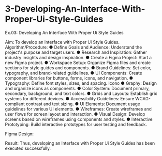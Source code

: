 # 3-Developing-An-Interface-With-Proper-Ui-Style-Guides
Ex.03: Developing An Interface With Proper Ui Style Guides

Aim:
To develop an Interface with Proper Ui Style Guides.
Algorithm/Procedure:
●	Define Goals and Audience: Understand the project's purpose and target users.
●	Research and Inspiration: Gather industry insights and design inspiration.
●	Create a Figma Project: Start a new Figma project.
●	Workspace Setup: Organize Figma files and create sections for style guides and components.
●	Brand Guidelines: Set color, typography, and brand-related guidelines.
●	UI Components: Create component libraries for buttons, forms, icons, and navigation.
●	Typography: Define font styles, sizes, and spacing.
Icono
●	Graphy: Design and organize icons as components.
●	Color System: Document primary, secondary, background, and text colors.
●	Grids and Layouts: Establish grid systems for different devices.
●	Accessibility Guidelines: Ensure WCAG-compliant contrast and text sizing.
●	UI Elements: Document usage guidelines for various UI elements.
●	Wireframes: Create wireframes and user flows for screen layout and interaction.
●	Visual Design: Develop screens based on wireframes using components and styles.
●	Interactive Prototyping: Build interactive prototypes for user testing and feedback.
 
Figma Design:



 
 









Result:
Thus, developing an Interface with Proper Ui Style Guides has been executed successfully.

